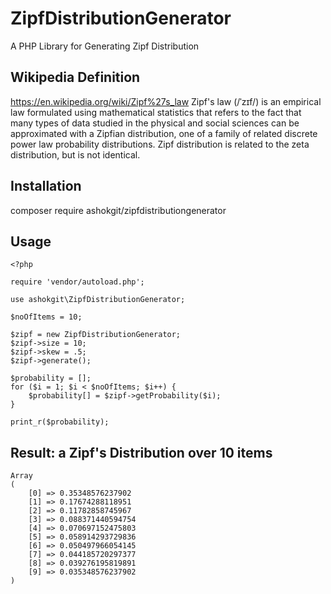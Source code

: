 # ZipfDistributionGenerator
A PHP Library for Generating Zipf Distribution

Wikipedia Definition
-----------------------
https://en.wikipedia.org/wiki/Zipf%27s_law
Zipf's law (/ˈzɪf/) is an empirical law formulated using mathematical statistics that refers to the fact that many types of data studied in the physical and social sciences can be approximated with a Zipfian distribution, one of a family of related discrete power law probability distributions. Zipf distribution is related to the zeta distribution, but is not identical.

Installation
------------------
composer require ashokgit/zipfdistributiongenerator

Usage
--------

	<?php

	require 'vendor/autoload.php';

	use ashokgit\ZipfDistributionGenerator;

	$noOfItems = 10;

	$zipf = new ZipfDistributionGenerator;
	$zipf->size = 10;
	$zipf->skew = .5;
	$zipf->generate();

	$probability = [];
	for ($i = 1; $i < $noOfItems; $i++) {
	    $probability[] = $zipf->getProbability($i);
	}

	print_r($probability);


Result: a Zipf's Distribution over 10 items
-------------------------------------------

	Array
	(
	    [0] => 0.35348576237902
	    [1] => 0.17674288118951
	    [2] => 0.11782858745967
	    [3] => 0.088371440594754
	    [4] => 0.070697152475803
	    [5] => 0.058914293729836
	    [6] => 0.050497966054145
	    [7] => 0.044185720297377
	    [8] => 0.039276195819891
	    [9] => 0.035348576237902
	)

